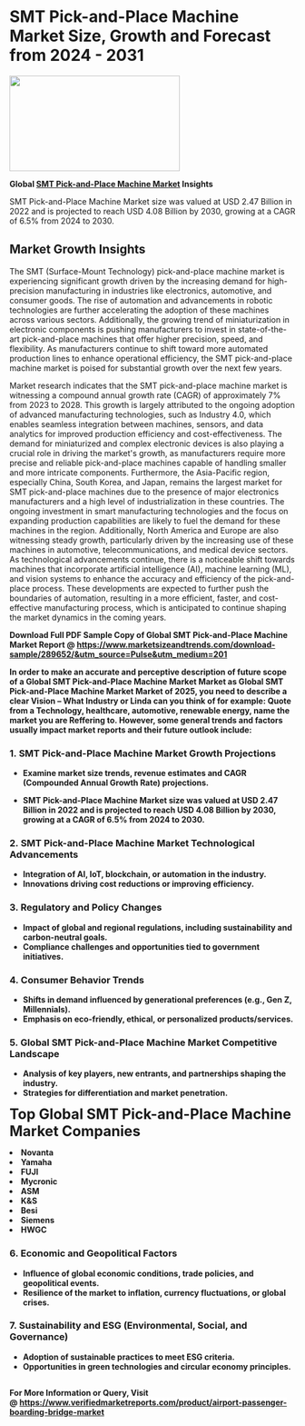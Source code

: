 <H1>SMT Pick-and-Place Machine Market Size, Growth and Forecast from 2024 - 2031</H1><img class="aligncenter size-medium wp-image-584254" src="https://thirdeyenews.in/wp-content/uploads/2024/09/Global-Market-Research-300x168.jpeg" alt="" width="300" height="168" /><p><strong>Global&nbsp;<a href="https://www.marketsizeandtrends.com/download-sample/289652/&amp;utm_source=Pulse&amp;utm_medium=201">SMT Pick-and-Place Machine Market</a> Insights</strong></p><p>SMT Pick-and-Place Machine Market size was valued at USD 2.47 Billion in 2022 and is projected to reach USD 4.08 Billion by 2030, growing at a CAGR of 6.5% from 2024 to 2030.</p><p><h2>Market Growth Insights</h2> <p>The SMT (Surface-Mount Technology) pick-and-place machine market is experiencing significant growth driven by the increasing demand for high-precision manufacturing in industries like electronics, automotive, and consumer goods. The rise of automation and advancements in robotic technologies are further accelerating the adoption of these machines across various sectors. Additionally, the growing trend of miniaturization in electronic components is pushing manufacturers to invest in state-of-the-art pick-and-place machines that offer higher precision, speed, and flexibility. As manufacturers continue to shift toward more automated production lines to enhance operational efficiency, the SMT pick-and-place machine market is poised for substantial growth over the next few years.</p> <p><strong></strong></p> <p>Market research indicates that the SMT pick-and-place machine market is witnessing a compound annual growth rate (CAGR) of approximately 7% from 2023 to 2028. This growth is largely attributed to the ongoing adoption of advanced manufacturing technologies, such as Industry 4.0, which enables seamless integration between machines, sensors, and data analytics for improved production efficiency and cost-effectiveness. The demand for miniaturized and complex electronic devices is also playing a crucial role in driving the market's growth, as manufacturers require more precise and reliable pick-and-place machines capable of handling smaller and more intricate components. Furthermore, the Asia-Pacific region, especially China, South Korea, and Japan, remains the largest market for SMT pick-and-place machines due to the presence of major electronics manufacturers and a high level of industrialization in these countries. The ongoing investment in smart manufacturing technologies and the focus on expanding production capabilities are likely to fuel the demand for these machines in the region. Additionally, North America and Europe are also witnessing steady growth, particularly driven by the increasing use of these machines in automotive, telecommunications, and medical device sectors. As technological advancements continue, there is a noticeable shift towards machines that incorporate artificial intelligence (AI), machine learning (ML), and vision systems to enhance the accuracy and efficiency of the pick-and-place process. These developments are expected to further push the boundaries of automation, resulting in a more efficient, faster, and cost-effective manufacturing process, which is anticipated to continue shaping the market dynamics in the coming years.</p> <p><strong></p><p><span class=""><strong>Download Full PDF Sample Copy of Global SMT Pick-and-Place Machine Market Report</strong> @ <a href="https://www.marketsizeandtrends.com/download-sample/289652/&amp;utm_source=Pulse&amp;utm_medium=201" target="_blank">https://www.marketsizeandtrends.com/download-sample/289652/&amp;utm_source=Pulse&amp;utm_medium=201</a></span></p><p>In order to make an accurate and perceptive description of future scope of a Global&nbsp;SMT Pick-and-Place Machine Market Market as Global&nbsp;SMT Pick-and-Place Machine Market Market of 2025, you need to describe a clear Vision &ndash; What Industry or Linda can you think of for example: Quote from a Technology, healthcare, automotive, renewable energy, name the market you are Reffering to. However, some general trends and factors usually impact market reports and their future outlook include:</p><h3>1.&nbsp;<strong>SMT Pick-and-Place Machine Market Growth Projections</strong></h3><ul><li>Examine market size trends, revenue estimates and CAGR (Compounded Annual Growth Rate) projections.</li><li><p>SMT Pick-and-Place Machine Market size was valued at USD 2.47 Billion in 2022 and is projected to reach USD 4.08 Billion by 2030, growing at a CAGR of 6.5% from 2024 to 2030.</p></li></ul><h3>2.&nbsp;<strong>SMT Pick-and-Place Machine Market Technological Advancements</strong></h3><ul><li>Integration of AI, IoT, blockchain, or automation in the industry.</li><li>Innovations driving cost reductions or improving efficiency.</li></ul><h3>3.&nbsp;<strong>Regulatory and Policy Changes</strong></h3><ul><li>Impact of global and regional regulations, including sustainability and carbon-neutral goals.</li><li>Compliance challenges and opportunities tied to government initiatives.</li></ul><h3>4.&nbsp;<strong>Consumer Behavior Trends</strong></h3><ul><li>Shifts in demand influenced by generational preferences (e.g., Gen Z, Millennials).</li><li>Emphasis on eco-friendly, ethical, or personalized products/services.</li></ul><h3>5.&nbsp;<strong>Global SMT Pick-and-Place Machine Market Competitive Landscape</strong></h3><ul><li>Analysis of key players, new entrants, and partnerships shaping the industry.</li><li>Strategies for differentiation and market penetration.</li></ul><p data-pm-slice="1 1 []"><span style="color: inherit; font-family: inherit; font-size: 25px;">Top Global SMT Pick-and-Place Machine Market Companies</span></p><div class="" data-test-id=""><p><li>Novanta</li><li> Yamaha</li><li> FUJI</li><li> Mycronic</li><li> ASM</li><li> K&S</li><li> Besi</li><li> Siemens</li><li> HWGC</li></p></div><h3>6.&nbsp;<strong>Economic and Geopolitical Factors</strong></h3><ul><li>Influence of global economic conditions, trade policies, and geopolitical events.</li><li>Resilience of the market to inflation, currency fluctuations, or global crises.</li></ul><h3>7.&nbsp;<strong>Sustainability and ESG (Environmental, Social, and Governance)</strong></h3><ul><li>Adoption of sustainable practices to meet ESG criteria.</li><li>Opportunities in green technologies and circular economy principles.</li></ul><h2><strong style="font-size: 14px;">For More Information or Query, Visit @&nbsp;</strong><a style="background-color: #ffffff; font-size: 14px;" href="https://www.marketsizeandtrends.com/report/smt-pick-and-place-machine-market/" target="_blank">https://www.verifiedmarketreports.com/product/airport-passenger-boarding-bridge-market</a></h2>